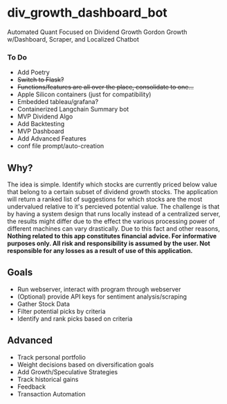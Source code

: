 # div_growth_dashboard_bot
Automated Quant Focused on Dividend Growth Gordon Growth w/Dashboard, Scraper, and Localized Chatbot

### To Do
- Add Poetry
- <s>Switch to Flask?</s>
- <s>Functions/features are all over the place, consolidate to one...</s>
- Apple Silicon containers (just for compatibility)
- Embedded tableau/grafana?
- Containerized Langchain Summary bot
- MVP Dividend Algo
- Add Backtesting
- MVP Dashboard
- Add Advanced Features
- conf file prompt/auto-creation

## Why?
The idea is simple. Identify which stocks are currently priced below value that belong to a certain subset of dividend growth stocks.  The application will return a ranked list of suggestions for which stocks are the most undervalued relative to it's percieved potential value.  The challenge is that by having a system design that runs locally instead of a centralized server, the results might differ due to the effect the various processing power of different machines can vary drastically. Due to this fact and other reasons, **Nothing related to this app constitutes financial advice.  For informative purposes only. All risk and responsibility is assumed by the user.  Not responsible for any losses as a result of use of this application.**

## Goals
- Run webserver, interact with program through webserver
- (Optional) provide API keys for sentiment analysis/scraping
- Gather Stock Data
- Filter potential picks by criteria
- Identify and rank picks based on criteria

## Advanced
- Track personal portfolio
- Weight decisions based on diversification goals
- Add Growth/Speculative Strategies
- Track historical gains
- Feedback
- Transaction Automation
